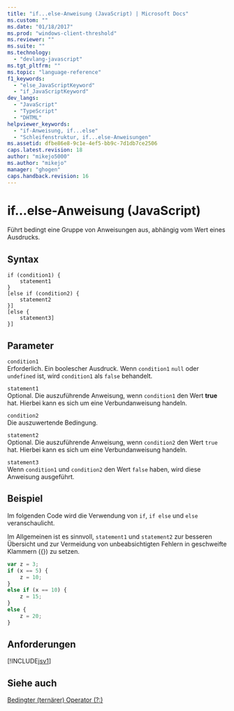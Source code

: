 ```yaml
---
title: "if...else-Anweisung (JavaScript) | Microsoft Docs"
ms.custom: ""
ms.date: "01/18/2017"
ms.prod: "windows-client-threshold"
ms.reviewer: ""
ms.suite: ""
ms.technology: 
  - "devlang-javascript"
ms.tgt_pltfrm: ""
ms.topic: "language-reference"
f1_keywords: 
  - "else_JavaScriptKeyword"
  - "if_JavaScriptKeyword"
dev_langs: 
  - "JavaScript"
  - "TypeScript"
  - "DHTML"
helpviewer_keywords: 
  - "if-Anweisung, if...else"
  - "Schleifenstruktur, if...else-Anweisungen"
ms.assetid: dfbe86e8-9c1e-4ef5-bb9c-7d1db7ce2506
caps.latest.revision: 18
author: "mikejo5000"
ms.author: "mikejo"
manager: "ghogen"
caps.handback.revision: 16
---
```

# if...else-Anweisung (JavaScript)
Führt bedingt eine Gruppe von Anweisungen aus, abhängig vom Wert eines Ausdrucks.  
  
## Syntax  
  
```  
if (condition1) {  
    statement1  
}  
[else if (condition2) {  
    statement2  
}]  
[else {  
    statement3]   
}]  
```  
  
## Parameter  
 `condition1`  
 Erforderlich.  Ein boolescher Ausdruck.  Wenn `condition1` `null` oder `undefined` ist, wird `condition1` als `false` behandelt.  
  
 `statement1`  
 Optional.  Die auszuführende Anweisung, wenn `condition1` den Wert **true** hat.  Hierbei kann es sich um eine Verbundanweisung handeln.  
  
 `condition2`  
 Die auszuwertende Bedingung.  
  
 `statement2`  
 Optional.  Die auszuführende Anweisung, wenn `condition2` den Wert `true` hat.  Hierbei kann es sich um eine Verbundanweisung handeln.  
  
 `statement3`  
 Wenn `condition1` und `condition2` den Wert `false` haben, wird diese Anweisung ausgeführt.  
  
## Beispiel  
 Im folgenden Code wird die Verwendung von `if`, `if else` und `else` veranschaulicht.  
  
 Im Allgemeinen ist es sinnvoll, `statement1` und `statement2` zur besseren Übersicht und zur Vermeidung von unbeabsichtigten Fehlern in geschweifte Klammern \({}\) zu setzen.  
  
```javascript  
var z = 3;  
if (x == 5) {  
    z = 10;  
}  
else if (x == 10) {  
    z = 15;  
}  
else {  
    z = 20;  
}  
```  
  
## Anforderungen  
 [!INCLUDE[jsv1](../../includes/jsv1-md.md)]  
  
## Siehe auch  
 [Bedingter \(ternärer\) Operator \(?:\)](../../javascript/reference/conditional-ternary-operator-decrement-javascript.md)